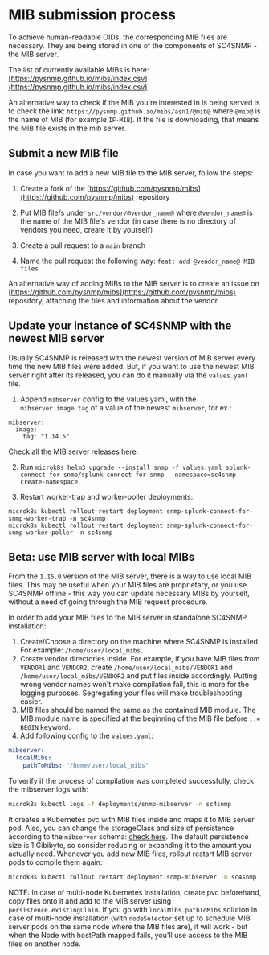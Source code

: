 # MIB submission process

To achieve human-readable OIDs, the corresponding MIB files are necessary.
They are being stored in one of the components of SC4SNMP - the MIB server. 

The list of currently available MIBs is here:
[https://pysnmp.github.io/mibs/index.csv](https://pysnmp.github.io/mibs/index.csv)

An alternative way to check if the MIB you're interested in is being served is to check the link:
`https://pysnmp.github.io/mibs/asn1/@mib@` where `@mib@` is the name of MIB (for example `IF-MIB`). If the file 
is downloading, that means the MIB file exists in the mib server.

## Submit a new MIB file

In case you want to add a new MIB file to the MIB server, follow the steps:

1. Create a fork of the [https://github.com/pysnmp/mibs](https://github.com/pysnmp/mibs) repository 
   
2. Put MIB file/s under `src/vendor/@vendor_name@` where `@vendor_name@` is the name of the MIB file's vendor (in case
there is no directory of vendors you need, create it by yourself)
   
3. Create a pull request to a `main` branch
   
4. Name the pull request the following way: `feat: add @vendor_name@ MIB files`


An alternative way of adding MIBs to the MIB server is to create an issue on 
[https://github.com/pysnmp/mibs](https://github.com/pysnmp/mibs) repository, attaching the files and information about 
the vendor.

## Update your instance of SC4SNMP with the newest MIB server

Usually SC4SNMP is released with the newest version of MIB server every time the new MIB files were added.
But, if you want to use the newest MIB server right after its released, you can do it manually via the `values.yaml` file.

1. Append `mibserver` config to the values.yaml, with the `mibserver.image.tag` of a value of the newest `mibserver`, for ex.:
```
mibserver:
  image:
    tag: "1.14.5"
```
Check all the MIB server releases [here](https://github.com/pysnmp/mibs/releases).

2. Run `microk8s helm3 upgrade --install snmp -f values.yaml splunk-connect-for-snmp/splunk-connect-for-snmp --namespace=sc4snmp --create-namespace`

3. Restart worker-trap and worker-poller deployments:

```
microk8s kubectl rollout restart deployment snmp-splunk-connect-for-snmp-worker-trap -n sc4snmp
microk8s kubectl rollout restart deployment snmp-splunk-connect-for-snmp-worker-poller -n sc4snmp
```

## Beta: use MIB server with local MIBs

From the `1.15.0` version of the MIB server, there is a way to use local MIB files. This may be useful when your MIB 
files are proprietary, or you use SC4SNMP offline - this way you can update necessary MIBs by yourself, without a need
of going through the MIB request procedure.

In order to add your MIB files to the MIB server in standalone SC4SNMP installation:

1. Create/Choose a directory on the machine where SC4SNMP is installed. For example: `/home/user/local_mibs`.
2. Create vendor directories inside. For example, if you have MIB files from `VENDOR1` and `VENDOR2`, create
`/home/user/local_mibs/VENDOR1` and `/home/user/local_mibs/VENDOR2` and put files inside accordingly. Putting wrong 
vendor names won't make compilation fail, this is more for the logging purposes. Segregating your files will make 
troubleshooting easier.
3. MIB files should be named the same as the contained MIB module. The MIB module name is specified at the beginning of
the MIB file before `::= BEGIN` keyword.
4. Add following config to the `values.yaml`:

```yaml
mibserver:
  localMibs:
    pathToMibs: "/home/user/local_mibs"
```

To verify if the process of compilation was completed successfully, check the mibserver logs with:

```bash
microk8s kubectl logs -f deployments/snmp-mibserver -n sc4snmp
```

It creates a Kubernetes pvc with MIB files inside and maps it to MIB server pod.
Also, you can change the storageClass and size of persistence according to the `mibserver` schema: [check here](https://github.com/pysnmp/mibs/blob/main/charts/mibserver/values.yaml).
The default persistence size is 1 Gibibyte, so consider reducing or expanding it to the amount you actually need.
Whenever you add new MIB files, rollout restart MIB server pods to compile them again:

```bash
microk8s kubectl rollout restart deployment snmp-mibserver -n sc4snmp
```

NOTE: In case of multi-node Kubernetes installation, create pvc beforehand, copy files onto it and add to the MIB server
using `persistence.existingClaim`. If you go with `localMibs.pathToMibs` solution in case of multi-node installation
(with `nodeSelector` set up to schedule MIB server pods on the same node where the MIB files are),
it will work - but when the Node with hostPath mapped fails, you'll use access to the MIB files on another node.

